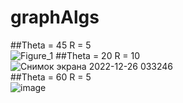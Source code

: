 # graphAlgs
##Theta = 45 R = 5  
![Figure_1](https://user-images.githubusercontent.com/56964428/209480764-854d4fb7-2ca0-4df9-9275-672555cdcd3f.png)
##Theta = 20 R = 10  
![Снимок экрана 2022-12-26 033246](https://user-images.githubusercontent.com/56964428/209480771-7d7d8f10-4eb3-43c4-8a04-45a0d2c56677.png)  
##Theta = 60 R = 5  
![image](https://user-images.githubusercontent.com/56964428/209480848-c9906a1d-4dd7-4b1e-89ce-9a516cdfcb7d.png)
